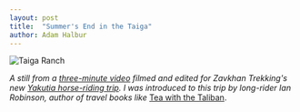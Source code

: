 ```yaml
---
layout: post
title:  "Summer's End in the Taiga"
author: Adam Halbur
---
```


![Taiga Ranch](https://farm8.staticflickr.com/7882/46591770422_17ac0a2dbf_k.jpg)

*A still from a [three-minute video][three-link] filmed and edited for Zavkhan Trekking's new [Yakutia horse-riding trip][yakutia-link]. I was introduced to this trip by long-rider Ian Robinson, author of travel books like* [Tea with the Taliban][tea-link].


[three-link]: https://www.youtube.com/watch?v=ER_f3fZNnyM
[yakutia-link]: http://www.zavkhan.co.uk/upcoming_trips/trip/409
[tea-link]: https://www.goodreads.com/book/show/16008793-tea-with-the-taliban
